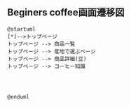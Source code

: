 ## Beginers coffee画面遷移図


```
@startuml
[*]-->トップページ
トップページ --> 商品一覧
トップページ --> 産地で選ぶページ
トップページ --> 商品詳細(豆)
トップページ --> コーヒー知識




@enduml
```
